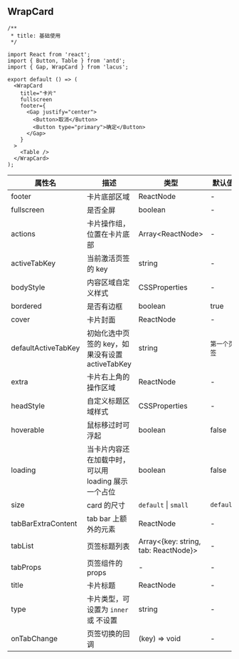 ## WrapCard

```tsx
/**
 * title: 基础使用
 */

import React from 'react';
import { Button, Table } from 'antd';
import { Gap, WrapCard } from 'lacus';

export default () => (
  <WrapCard
    title="卡片"
    fullscreen
    footer={
      <Gap justify="center">
        <Button>取消</Button>
        <Button type="primary">确定</Button>
      </Gap>
    }
  >
    <Table />
  </WrapCard>
);
```

| 属性名 | 描述 | 类型 | 默认值 |
| --- | --- | --- | --- |
| footer | 卡片底部区域 | ReactNode | - |
| fullscreen | 是否全屏 | boolean | - |
| actions | 卡片操作组，位置在卡片底部 | Array&lt;ReactNode> | - |
| activeTabKey | 当前激活页签的 key | string | - |
| bodyStyle | 内容区域自定义样式 | CSSProperties | - |
| bordered | 是否有边框 | boolean | true |
| cover | 卡片封面 | ReactNode | - |
| defaultActiveTabKey | 初始化选中页签的 key，如果没有设置 activeTabKey | string | `第一个页签` |
| extra | 卡片右上角的操作区域 | ReactNode | - |
| headStyle | 自定义标题区域样式 | CSSProperties | - |
| hoverable | 鼠标移过时可浮起 | boolean | false |
| loading | 当卡片内容还在加载中时，可以用 loading 展示一个占位 | boolean | false |
| size | card 的尺寸 | `default` \| `small` | `default` |
| tabBarExtraContent | tab bar 上额外的元素 | ReactNode | - |
| tabList | 页签标题列表 | Array&lt;{key: string, tab: ReactNode}> | - |
| tabProps | 页签组件的 props | - | - |
| title | 卡片标题 | ReactNode | - |
| type | 卡片类型，可设置为 `inner` 或 不设置 | string | - |
| onTabChange | 页签切换的回调 | (key) => void | - |
